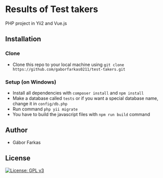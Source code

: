 # Results of Test takers
PHP project in Yii2 and Vue.js

## Installation

### Clone
- Clone this repo to your local machine using `git clone https://github.com/gaborfarkas0211/test-takers.git`

### Setup (on Windows)
- Install all dependencies with `composer install` and `npm install`
- Make a database called `tests` or if you want a special database name, change it in `config/db.php`
- Run command `php yii migrate`
- You have to build the javascript files with `npm run build` command

## Author
* Gábor Farkas

## License
[![License: GPL v3](https://img.shields.io/badge/License-GPLv3-blue.svg)](https://www.gnu.org/licenses/gpl-3.0)
